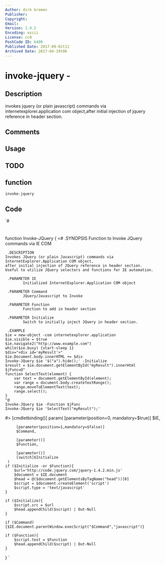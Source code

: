```yaml
---
Author: dirk bremen
Publisher: 
Copyright: 
Email: 
Version: 1.4.2
Encoding: ascii
License: cc0
PoshCode ID: 6499
Published Date: 2017-09-01t11
Archived Date: 2017-04-19t06
---
```


# invoke-jquery - 

## Description

invokes jquery (or plain javascript) commands via internetexplorer.application com object,after initial injection of jquery reference in header section.

## Comments



## Usage



## TODO



## function

`invoke-jquery`

## Code

`#
 #
 function Invoke-JQuery
 {
 <#
     .SYNOPSIS
         	Function to Invoke JQuery commands via IE COM
         
     .DESCRIPTION
 	Invokes JQuery (or plain Javascript) commands via InternetExplorer.Application COM object,
 	after initial injection of JQuery reference in header section. 
 	Useful to utilize JQuery selectors and functions for IE automation.
     
     .PARAMETER IE
         	Initialized InternetExplorer.Application COM object
     
     .PARAMETER Command
         	JQuery/Javascript to Invoke
 		
     .PARAMETER Function
         	Function to add in header section
         
     .PARAMETER Initialize
         	Switch to initially inject JQuery in header section.
         
     .EXAMPLE  
 	$ie = new-object -com internetexplorer.application
 	$ie.visible = $true
 	$ie.navigate2("http://www.example.com")
 	while($ie.busy) {start-sleep 1}
 	$div="<div id='myResult'>"
 	$ie.Document.body.innerHTML += $div
 	Invoke-JQuery $ie '$("a").hide();' -Initialize
 	$result = $ie.document.getElementById("myResult").innerHtml
 	$jFunc=@"
 	function SelectText(element) { 
 		var text = document.getElementById(element); 
 		var range = document.body.createTextRange(); 
 		range.moveToElementText(text); 
 		range.select(); 
 	}
 	"@
 	Invoke-JQuery $ie -Function $jFunc
 	Invoke-JQuery $ie 'SelectText("myResult");'  
 #>
     [cmdletbinding()]
     param(
         [parameter(position=0, mandatory=$true)]
         $IE,
 		
         [parameter(position=1,mandatory=$false)]
         $Command,
 		
         [parameter()]
         $Function,
         
         [parameter()]
         [switch]$Initialize
     )
 	if ($Initialize -or $Function){
 		$url='http://code.jquery.com/jquery-1.4.2.min.js'
 		$document = $IE.document 
 		$head = @($document.getElementsByTagName("head"))[0] 
 		$script = $document.createElement('script') 
 		$script.type = 'text/javascript'
 	}
     
 	if ($Initialize){
 		$script.src = $url 
 		$head.appendChild($script) | Out-Null
 	}
 
 	if ($Command){$IE.document.parentWindow.execScript("$Command","javascript")}
 
 	if ($Function){
 		$script.text = $Function
 		$head.appendChild($script) | Out-Null
 	}
 }
`

